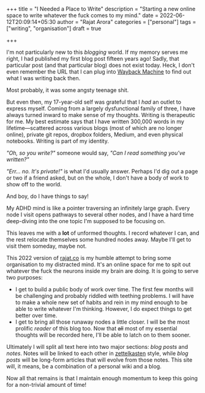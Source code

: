 +++
title = "I Needed a Place to Write"
description = "Starting a new online space to write whatever the fuck comes to my mind."
date = 2022-06-12T20:09:14+05:30
author = "Rajat Arora"
categories = ["personal"]
tags = ["writing", "organisation"]
draft = true

+++

I'm not particularly new to this _blogging_ world. If my memory serves me right, I had published my first blog post fifteen years ago! Sadly, that particular post (and that particular blog) does not exist today. Heck, I don't even remember the  URL that I can plug into [Wayback Machine](https://archive.org/web/) to find out what I was writing back then.

Most probably, it was some angsty teenage shit. 

But even then, my 17-year-old self was grateful that I _had_ an outlet to express myself. Coming from a largely dysfunctional family of three, I have always turned inward to make sense of my thoughts. Writing is therapeutic for me. My best estimate says that I have written 300,000 words in my lifetime&mdash;scattered across various blogs (most of which are no longer online), private git repos, dropbox folders, Medium, and even physical notebooks. Writing is part of my identity.

_"Oh, so you write?"_ someone would say, _"Can I read something you've written?"_

_"Err... no. It's private!"_ is what I'd usually answer. Perhaps I'd dig out a page or two if a friend asked, but on the whole, I don't have a body of work to show off to the world.

And boy, do I have things to say! 

My ADHD mind is like a pointer traversing an infinitely large graph. Every node I visit opens pathways to several other nodes, and I have a hard time deep-diving into the one topic I'm supposed to be focusing on. 

This leaves me with a **lot** of unformed thoughts. I record whatever I can, and the rest relocate themselves some hundred nodes away. Maybe I'll get to visit them someday, maybe not.

This 2022 version of [rajat.co](https://rajat.co) is my humble attempt to bring some organisation to my distracted mind. It's an online space for me to spit out whatever the fuck the neurons inside my brain are doing. It is going to serve two purposes:

- I get to build a public body of work over time. The first few months will be challenging and probably riddled with teething problems. I will have to make a whole new set of habits and rein in my mind enough to be able to write whatever I'm thinking. However, I do expect things to get better over time.
- I get to bring all those runaway nodes a little closer. I will be the most prolific _reader_ of this blog too. Now that ~~all~~ most of my essential thoughts will be recorded here, I'll be able to latch on to them sooner.

Ultimately I will split all text here into two major sections: _blog posts_ and _notes_. Notes will be linked to each other in [zettelkasten](https://en.wikipedia.org/wiki/Zettelkasten) style, while _blog posts_ will be long-form articles that will evolve from those notes. This site will, it means, be a combination of a personal wiki and a blog. 

Now all that remains is that I maintain enough momentum to keep this going for a non-trivial amount of time!
